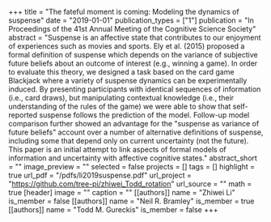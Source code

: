 +++
title = "The fateful moment is coming: Modeling the dynamics of suspense"
date = "2019-01-01"
publication_types = ["1"]
publication = "In Proceedings of the 41st Annual Meeting of the Cognitive Science Society"
abstract = "Suspense is an affective state that contributes to our enjoyment of experiences such as movies and sports. Ely et al. (2015) proposed a formal definition of suspense which depends on the variance of subjective future beliefs about an outcome of interest (e.g., winning a game). In order to evaluate this theory, we designed a task based on the card game Blackjack where a variety of suspense dynamics can be experimentally induced. By presenting participants with identical sequences of information (i.e., card draws), but manipulating contextual knowledge (i.e., their understanding of the rules of the game) we were able to show that self-reported suspense follows the prediction of the model. Follow-up model comparison further showed an advantage for the \"suspense as variance of future beliefs\" account over a number of alternative definitions of suspense, including some that depend only on current uncertainty (not the future). This paper is an initial attempt to link aspects of formal models of information and uncertainty with affective cognitive states."
abstract_short = ""
image_preview = ""
selected = false
projects = []
tags = []
highlight = true
url_pdf = "/pdfs/li2019suspense.pdf"
url_project = "https://github.com/tree-pi/zhiwei_Todd_rotation"
url_source = ""
math = true
[header]
image = ""
caption = ""
[[authors]]
	name = "Zhiwei Li"
	is_member = false
[[authors]]
	name = "Neil R. Bramley"
	is_member = true
[[authors]]
	name = "Todd M. Gureckis"
	is_member = false
+++
